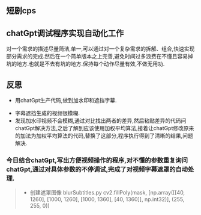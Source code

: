 ## 短剧cps
## chatGpt调试程序实现自动化工作
对一个需求的描述尽量简洁,单一,可以通过对一个复杂需求的拆解、组合,快速实现部分需求的完成.然后在一个简单版本之上完善,避免时间过多浪费在不懂且容易掉坑的地方.也就是不去有坑的地方.保持每个动作尽量有效,不做无用功. 
##  **反思**
+  用chatGpt生产代码,做到加水印和遮挡字幕.
-  字幕遮挡生成的视频很模糊.
-  发现加水印视频不会模糊,通过对比找出两者的差异,然后粘贴差异的代码问chatGpt解决方法,之后了解到应该使用加权平均算法,接着让chatGpt修改原来的加法为加权平均算法的代码,替换了这部分,程序执行得到了清晰的结果,问题解决. 

### 今日结合chatGpt,写出方便视频操作的程序,对不懂的参数重复询问chatGpt,通过对具体参数的不停调试,完成了对视频字幕遮罩的自动处理.
 >* 创建遮罩图像 blurSubtitles.py
 >        cv2.fillPoly(mask, [np.array([[40, 1260], [1000, 1260], [1000, 1360], [40, 1360]], np.int32)], (255, 255, 0))
